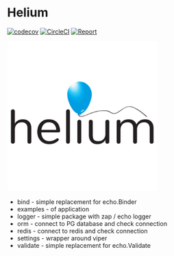 # Helium

[![codecov](https://codecov.io/gh/im-kulikov/helium/branch/master/graph/badge.svg)](https://codecov.io/gh/im-kulikov/helium)
[![CircleCI](https://circleci.com/gh/im-kulikov/helium.svg?style=svg)](https://circleci.com/gh/im-kulikov/helium)
[![Report](https://goreportcard.com/badge/github.com/im-kulikov/helium)](https://goreportcard.com/report/github.com/im-kulikov/helium)

<img src="./.github/helium.jpg" width="350" alt="logo">

- bind - simple replacement for echo.Binder
- examples - of application
- logger - simple package with zap / echo logger
- orm - connect to PG database and check connection
- redis - connect to redis and check connection
- settings - wrapper around viper
- validate - simple replacement for echo.Validate


